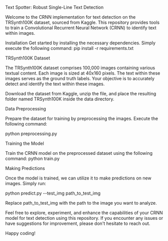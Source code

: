 
Text Spotter: Robust Single-Line Text Detection 

Welcome to the CRNN implementation for text detection on the TRSynth100K dataset, sourced from Kaggle. This repository provides  tools to train a Convolutional Recurrent Neural Network (CRNN) to identify text within images.

Installation
Get started by installing the necessary dependencies. Simply execute the following command:
pip install -r requirements.txt

TRSynth100K Dataset

The TRSynth100K dataset comprises 100,000 images containing various textual content. Each image is sized at 40x160 pixels. The text within these images serves as the ground truth labels. Your objective is to accurately detect and identify the text within these images.

Download the dataset from Kaggle, unzip the file, and place the resulting folder named TRSynth100K inside the data directory.

Data Preprocessing

Prepare the dataset for training by preprocessing the images. Execute the following command:

python preprocessing.py

Training the Model

Train the CRNN model on the preprocessed dataset using the following command:
python train.py

Making Predictions

Once the model is trained, we can utilize it to make predictions on new images. Simply run:

python predict.py --test_img path_to_test_img

Replace path_to_test_img with the path to the image you want to analyze.

Feel free to explore, experiment, and enhance the capabilities of your CRNN model for text detection using this repository. If you encounter any issues or have suggestions for improvement, please don't hesitate to reach out. 

Happy coding!